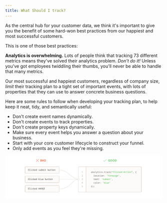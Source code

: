 ```yaml
---
title: What Should I track?
---
```


As the central hub for your customer data, we think it's important to give you the benefit of some hard-won best practices from our happiest and most successful customers.

This is one of those best practices:

**Analytics is overwhelming.** Lots of people think that tracking 73 different metrics means they've solved their analytics problem. _Don't do it!_ Unless you've got employees twiddling their thumbs, you'll never be able to handle that many metrics.

Our most successful and happiest customers, regardless of company size, _limit_ their tracking plan to a tight set of important events, with lots of properties that they can use to answer concrete business questions.

Here are some rules to follow when developing your tracking plan, to help keep it neat, tidy, and semantically useful:

- Don't create event names dynamically.
- Don't create events to track properties.
- Don't create property keys dynamically.
- Make sure every event helps you answer a question about your business.
- Start with your core customer lifecycle to construct your funnel.
- Only add events as you feel they're missing.

![](images/asset_nVdJ3ZyA.png)
